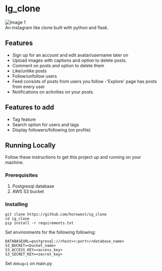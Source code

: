 # Ig_clone

![Image 1](https://raw.githubusercontent.com/himanshup/instagram-clone/master/screenshots/image1.png)  
An instagram like clone built with python and flask.

## Features

- Sign up for an account and edit avatar/username later on
- Upload images with captions and option to delete posts.
- Comment on posts and option to delete them
- Like/unlike posts
- Follow/unfollow users
- Feed consists of posts from users you follow 
-'Explore' page has posts from every user
- Notifications on activities on your posts.

## Features to add
- Tag feature
- Search option for users and tags
- Display followers/following (on profile)

## Running Locally

Follow these instructions to get this project up and running on your machine.  

### Prerequisites
1. Postgresql database
2. AWS S3 bucket

### Installing
```
git clone https://github.com/horowest/ig_clone
cd ig_clone
pip install -r requirements.txt
```

Set environments for the following following:

```
DATABASEURL=postgresql://<host><:port>/<database_name>
S3_BUCKET=<bucket_name>
S3_ACCESS_KEY=<access_key>
S3_SECRET_KEY=<secret_key>
```

Set ```debug=1``` on main.py
